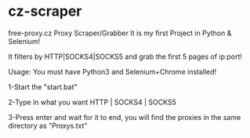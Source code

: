 # cz-scraper
free-proxy.cz Proxy Scraper/Grabber It is my first Project in Python & Selenium!

It filters by HTTP|SOCKS4|SOCKS5 and grab the first 5 pages of ip:port!




Usage:
You must have Python3 and Selenium+Chrome installed!

1-Start the "start.bat"

2-Type in what you want HTTP | SOCKS4 | SOCKS5

3-Press enter and wait for it to end, you will find the proxies in the same directory as "Proxys.txt"

